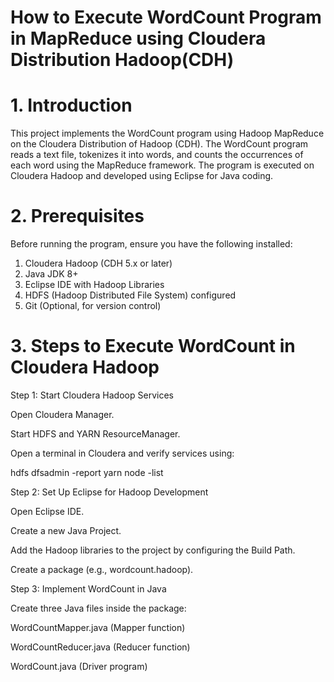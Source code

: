 # How to Execute WordCount Program in MapReduce using Cloudera Distribution Hadoop(CDH)

# 1. Introduction

This project implements the WordCount program using Hadoop MapReduce on the Cloudera Distribution of Hadoop (CDH). The WordCount program reads a text file, tokenizes it into words, and counts the occurrences of each word using the MapReduce framework. The program is executed on Cloudera Hadoop and developed using Eclipse for Java coding.

# 2. Prerequisites

Before running the program, ensure you have the following installed:

1) Cloudera Hadoop (CDH 5.x or later)
2) Java JDK 8+
3) Eclipse IDE with Hadoop Libraries
4) HDFS (Hadoop Distributed File System) configured
5) Git (Optional, for version control)

# 3. Steps to Execute WordCount in Cloudera Hadoop

Step 1: Start Cloudera Hadoop Services

Open Cloudera Manager.

Start HDFS and YARN ResourceManager.

Open a terminal in Cloudera and verify services using:

hdfs dfsadmin -report
yarn node -list

Step 2: Set Up Eclipse for Hadoop Development

Open Eclipse IDE.

Create a new Java Project.

Add the Hadoop libraries to the project by configuring the Build Path.

Create a package (e.g., wordcount.hadoop).

Step 3: Implement WordCount in Java

Create three Java files inside the package:

WordCountMapper.java (Mapper function)

WordCountReducer.java (Reducer function)

WordCount.java (Driver program)
